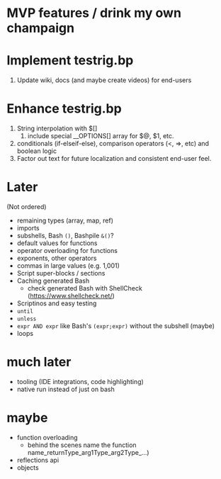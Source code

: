 # MVP features / drink my own champaign

# Implement testrig.bp
1. Update wiki, docs (and maybe create videos) for end-users

# Enhance testrig.bp
1. String interpolation with $[]
    1. include special __OPTIONS[] array for $@, $1, etc.
2. conditionals (if-elseif-else), comparison operators (<, =>, etc) and boolean logic
3. Factor out text for future localization and consistent end-user feel.

# Later
(Not ordered)
* remaining types (array, map, ref)
* imports
* subshells, Bash `()`, Bashpile `&()`?
* default values for functions
* operator overloading for functions
* exponents, other operators
* commas in large values (e.g. 1,001)
* Script super-blocks / sections
* Caching generated Bash
  * check generated Bash with ShellCheck (https://www.shellcheck.net/)
* Scriptinos and easy testing
* `until`
* `unless`
* `expr AND expr` like Bash's `(expr;expr)` without the subshell (maybe)
* loops

# much later
* tooling (IDE integrations, code highlighting)
* native run instead of just on bash

# maybe
* function overloading 
   * behind the scenes name the function name_returnType_arg1Type_arg2Type_...)
* reflections api
* objects
